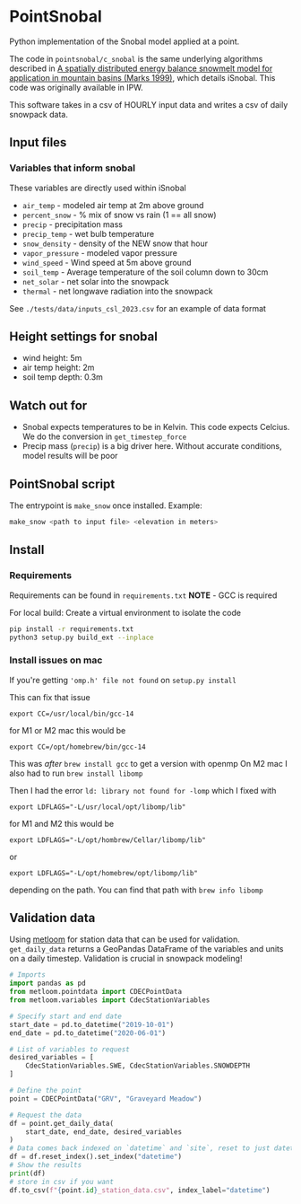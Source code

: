 # PointSnobal

Python implementation of the Snobal model applied at a point. 

The code in `pointsnobal/c_snobal` is the same underlying algorithms described
in [A spatially distributed energy balance snowmelt model for application in mountain basins (Marks 1999)]( https://doi.org/10.1002/(SICI)1099-1085(199909)13:12/13<1935::AID-HYP868>3.0.CO;2-C),
which details iSnobal. This code was originally available in IPW. 

This software takes in a csv of HOURLY input data and writes a csv of daily snowpack
data.

## Input files

### Variables that inform **snobal**
These variables are directly used within iSnobal
 * `air_temp` - modeled air temp at 2m above ground
 * `percent_snow` - % mix of snow vs rain (1 == all snow)
 * `precip` - precipitation mass
 * `precip_temp` - wet bulb temperature
 * `snow_density` - density of the NEW snow that hour
 * `vapor_pressure` - modeled vapor pressure
 * `wind_speed` - Wind speed at 5m above ground
 * `soil_temp` - Average temperature of the soil column down to 30cm
 * `net_solar` - net solar into the snowpack
 * `thermal` - net longwave radiation into the snowpack

See `./tests/data/inputs_csl_2023.csv` for an example of data format

## Height settings for **snobal**
 * wind height: 5m
 * air temp height: 2m
 * soil temp depth: 0.3m

## Watch out for
 * Snobal expects temperatures to be in Kelvin. This code expects Celcius.
  We do the conversion in `get_timestep_force`
 * Precip mass (`precip`) is a big driver here. Without accurate conditions,
    model results will be poor

## PointSnobal script
The entrypoint is `make_snow` once installed.
Example:
```bash
make_snow <path to input file> <elevation in meters>
```

## Install

### Requirements
Requirements can be found in `requirements.txt`
**NOTE** - GCC is required

For local build: 
Create a virtual environment to isolate the code
```bash
pip install -r requirements.txt
python3 setup.py build_ext --inplace
```

### Install issues on mac
If you're getting `'omp.h' file not found` on `setup.py install`

This can fix that issue

```shell
export CC=/usr/local/bin/gcc-14
```
for M1 or M2 mac this would be
```shell
export CC=/opt/homebrew/bin/gcc-14
```
This was *after* `brew install gcc` to get a version with openmp
On M2 mac I also had to run `brew install libomp`

Then I had the error `ld: library not found for -lomp` which I fixed with
```
export LDFLAGS="-L/usr/local/opt/libomp/lib"
```

for M1 and M2 this would be
```shell
export LDFLAGS="-L/opt/hombrew/Cellar/libomp/lib"
```
or
```shell
export LDFLAGS="-L/opt/homebrew/opt/libomp/lib"
```
depending on the path. You can find that path with `brew info libomp`

## Validation data
Using [metloom](https://github.com/M3Works/metloom) for station data that
can be used for validation. `get_daily_data` returns a GeoPandas DataFrame
of the variables and units on a daily timestep. Validation is crucial in 
snowpack modeling!

```python
# Imports
import pandas as pd
from metloom.pointdata import CDECPointData
from metloom.variables import CdecStationVariables

# Specify start and end date
start_date = pd.to_datetime("2019-10-01")
end_date = pd.to_datetime("2020-06-01")

# List of variables to request
desired_variables = [
    CdecStationVariables.SWE, CdecStationVariables.SNOWDEPTH
]

# Define the point
point = CDECPointData("GRV", "Graveyard Meadow")

# Request the data
df = point.get_daily_data(
    start_date, end_date, desired_variables
)
# Data comes back indexed on `datetime` and `site`, reset to just datetime
df = df.reset_index().set_index("datetime")
# Show the results
print(df)
# store in csv if you want
df.to_csv(f"{point.id}_station_data.csv", index_label="datetime")

```
